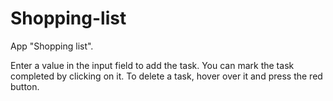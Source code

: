 # Shopping-list
App "Shopping list".

Enter a value in the input field to add the task.
You can mark the task completed by clicking on it.
To delete a task, hover over it and press the red button.
